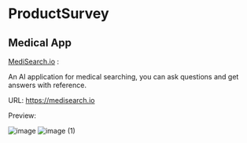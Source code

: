 # ProductSurvey

## Medical App

[MediSearch.io](https://medisearch.io) : 

An AI application for medical searching, you can ask questions and get answers with reference.

URL: https://medisearch.io

Preview:

![image](https://github.com/vcorange-chan/ProductSurvey/assets/114579127/337e1f90-56bc-487d-a9dd-2f220f4370b0)
![image (1)](https://github.com/vcorange-chan/ProductSurvey/assets/114579127/54150566-2c79-4a82-9c52-cecd454763ec)
